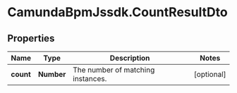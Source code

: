 # CamundaBpmJssdk.CountResultDto

## Properties

Name | Type | Description | Notes
------------ | ------------- | ------------- | -------------
**count** | **Number** | The number of matching instances. | [optional] 



